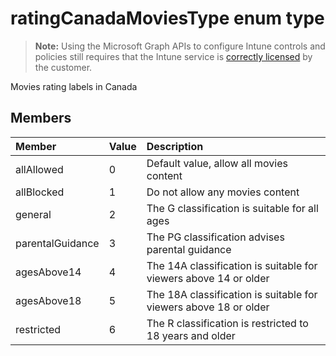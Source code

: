 ﻿# ratingCanadaMoviesType enum type

> **Note:** Using the Microsoft Graph APIs to configure Intune controls and policies still requires that the Intune service is [correctly licensed](https://go.microsoft.com/fwlink/?linkid=839381) by the customer.

Movies rating labels in Canada
## Members
|Member|Value|Description|
|:---|:---|:---|
|allAllowed|0|Default value, allow all movies content|
|allBlocked|1|Do not allow any movies content|
|general|2|The G classification is suitable for all ages|
|parentalGuidance|3|The PG classification advises parental guidance|
|agesAbove14|4|The 14A classification is suitable for viewers above 14 or older|
|agesAbove18|5|The 18A classification is suitable for viewers above 18 or older|
|restricted|6|The R classification is restricted to 18 years and older|



